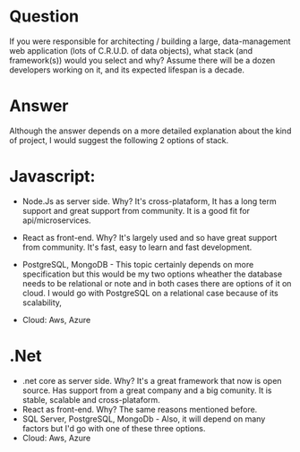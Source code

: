 # Question

If you were responsible for architecting / building a large, data-management web application (lots of C.R.U.D. of data objects), what stack (and framework(s)) would you select and why? Assume there will be a dozen developers working on it, and its expected lifespan is a decade.

# Answer

Although the answer depends on a more detailed explanation about the kind of project, I would suggest the following 2 options of stack.

# Javascript: 
- Node.Js as server side. Why? It's cross-plataform, It has a long term support and great support from community. It is a good fit for api/microservices.
- React as front-end. Why? It's largely used and so have great support from community. It's fast, easy to learn and fast development.
- PostgreSQL, MongoDB - This topic certainly depends on more specification but this would be my two options wheather the database needs to be relational or note and in both cases there are options of it on cloud. I would go with PostgreSQL on a relational case because of its scalability, 

- Cloud: Aws, Azure

# .Net
- .net core as server side. Why? It's a great framework that now is open source. Has support from a great company and a big comunity. It is stable, scalable and cross-plataform.
- React as front-end. Why? The same reasons mentioned before.
- SQL Server, PostgreSQL, MongoDb - Also, it will depend on many factors but I'd go with one of these three options.
- Cloud: Aws, Azure




